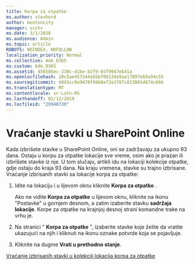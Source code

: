 ```yaml
---
title: Korpa za otpatke
ms.author: stevhord
author: bentoncity
manager: scotv
ms.date: 3/1/2018
ms.audience: Admin
ms.topic: article
ROBOTS: NOINDEX, NOFOLLOW
localization_priority: Normal
ms.collection: Adm_O365
ms.custom: Adm_O365
ms.assetid: 456586ec-330c-41be-b2f9-65f9947eb41a
ms.openlocfilehash: 20c5ae457544a5bbf00134e9ae17097eb5a94c55
ms.sourcegitcommit: dd43cc0a9470f98b8ef2a3787c823801d674c666
ms.translationtype: MT
ms.contentlocale: sr-Latn-RS
ms.lasthandoff: 02/12/2019
ms.locfileid: "29940730"
---
```

# <a name="restore-items-in-sharepoint-online"></a>Vraćanje stavki u SharePoint Online

Kada izbrišete stavke u SharePoint Online, oni se zadržavaju za ukupno 93 dana. Ostaju u korpu za otpatke lokacije sve vreme, osim ako je prazan ili izbrišete stavke iz nje. U tom slučaju, artikli idu na lokaciji kolekcije otpatke, gdje ostaju do kraja 93 dana. Na kraju vremena, stavke su trajno izbrisane. Vraćanje izbrisanih stavki sa lokacije korpa za otpatke:
  
1. Idite na lokaciju i u lijevom oknu kliknite **Korpa za otpatke** . 
    
    Ako ne vidite **Korpa za otpatke** u lijevom oknu, kliknite na ikonu "Postavke" u gornjem desnom, a zatim izaberite stavku **sadržaja lokacije**. Korpe za otpatke na krajnjoj desnoj strani komandne trake na vrhu je.
    
2. Na stranici " **Korpa za otpatke** ", izaberite stavke koje želite da vratite ukazujući na njih i kliknuti na ikonu oznake potvrde koja se pojavljuje. 
    
3. Kliknite na dugme **Vrati u prethodno stanje**.
    
[Vraćanje izbrisanih stavki u kolekciji lokacija korpa za otpatke](https://go.microsoft.com/fwlink/?linkid=866439)
  

